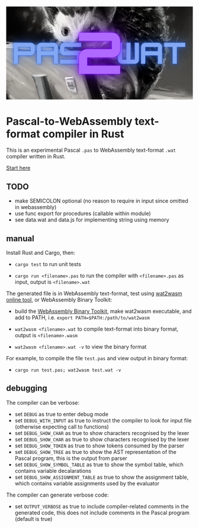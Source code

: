 ![pas2wat.png](pas2wat.png)

# Pascal-to-WebAssembly text-format compiler in Rust

This is an experimental Pascal `.pas` to WebAssembly text-format `.wat` compiler written in Rust.

[Start here](https://github.com/michaelsjoeberg/pas2wat/blob/main/src/main.rs)

## TODO

- make SEMICOLON optional (no reason to require in input since omitted in webassembly)
- use func export for procedures (callable within module)
- see data.wat and data.js for implementing string using memory

## manual

Install Rust and Cargo, then:

- `cargo test` to run unit tests

- `cargo run <filename>.pas` to run the compiler with `<filename>.pas` as input, output is `<filename>.wat`

The generated file is in WebAssembly text-format, test using [wat2wasm online tool](https://webassembly.github.io/wabt/demo/wat2wasm/), or WebAssembly Binary Toolkit:

- build the [WebAssembly Binary Toolkit](https://github.com/WebAssembly/wabt), make wat2wasm executable, and add to PATH, i.e. `export PATH=$PATH:/path/to/wat2wasm`

- `wat2wasm <filename>.wat` to compile text-format into binary format, output is `<filename>.wasm`
    
- `wat2wasm <filename>.wat -v` to view the binary format

For example, to compile the file `test.pas` and view output in binary format: 

- `cargo run test.pas; wat2wasm test.wat -v`

## debugging

The compiler can be verbose:

- set `DEBUG` as true to enter debug mode
- set `DEBUG_WITH_INPUT` as true to instruct the compiler to look for input file (otherwise expecting call to functions)
- set `DEBUG_SHOW_CHAR` as true to show characters recognised by the lexer
- set `DEBUG_SHOW_CHAR` as true to show characters recognised by the lexer
- set `DEBUG_SHOW_TOKEN` as true to show tokens consumed by the parser
- set `DEBUG_SHOW_TREE` as true to show the AST representation of the Pascal program, this is the output from parser
- set `DEBUG_SHOW_SYMBOL_TABLE` as true to show the symbol table, which contains variable decalarations
- set `DEBUG_SHOW_ASSIGNMENT_TABLE` as true to show the assignment table, which contains variable assignments used by the evaluator

The compiler can generate verbose code:

- set `OUTPUT_VERBOSE` as true to include compiler-related comments in the generated code, this does not include comments in the Pascal program (default is true)
